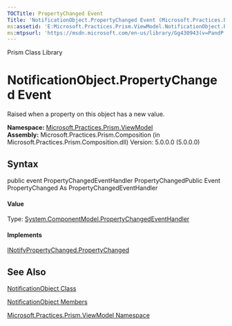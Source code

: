 ```yaml
---
TOCTitle: PropertyChanged Event
Title: 'NotificationObject.PropertyChanged Event (Microsoft.Practices.Prism.ViewModel)'
ms:assetid: 'E:Microsoft.Practices.Prism.ViewModel.NotificationObject.PropertyChanged'
ms:mtpsurl: 'https://msdn.microsoft.com/en-us/library/Gg430943(v=PandP.50)'
---
```


Prism Class Library

NotificationObject.PropertyChanged Event
============================================

Raised when a property on this object has a new value.

**Namespace:** [Microsoft.Practices.Prism.ViewModel](https://msdn.microsoft.com/n:microsoft.practices.prism.viewmodel)
**Assembly:** Microsoft.Practices.Prism.Composition (in Microsoft.Practices.Prism.Composition.dll) Version: 5.0.0.0 (5.0.0.0)

## Syntax


<span id="syntaxToggle"></span>public event PropertyChangedEventHandler PropertyChangedPublic Event PropertyChanged As PropertyChangedEventHandler
#### Value

Type: [System.ComponentModel.PropertyChangedEventHandler](http://msdn2.microsoft.com/en-us/library/hyza7z75)
#### Implements

[INotifyPropertyChanged.PropertyChanged](http://msdn2.microsoft.com/en-us/library/ms133023)

See Also
--------


[NotificationObject Class](https://msdn.microsoft.com/t:microsoft.practices.prism.viewmodel.notificationobject)

[NotificationObject Members](https://msdn.microsoft.com/allmembers.t:microsoft.practices.prism.viewmodel.notificationobject)

[Microsoft.Practices.Prism.ViewModel Namespace](https://msdn.microsoft.com/n:microsoft.practices.prism.viewmodel)
